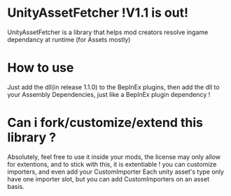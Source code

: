 # UnityAssetFetcher !V1.1 is out!

UnityAssetFetcher is a library that helps mod creators resolve ingame dependancy at runtime (for Assets mostly)

# How to use
Just add the dll(in release 1.1.0) to the BepInEx plugins, then add the dll to your Assembly Dependencies, just like a BepInEx plugin dependency !

# Can i fork/customize/extend this library ?
Absolutely, feel free to use it inside your mods, the license may only allow for extentions, and to stick with this, it is extentiable ! you can customize importers, and even add your CustomImporter
Each unity asset's type only have one importer slot, but you can add CustomImporters on an asset basis.
